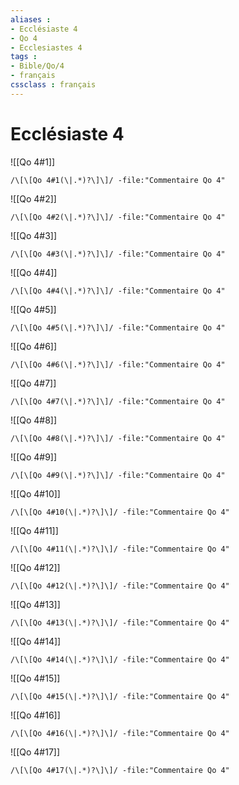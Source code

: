 ```yaml
---
aliases : 
- Ecclésiaste 4
- Qo 4
- Ecclesiastes 4
tags : 
- Bible/Qo/4
- français
cssclass : français
---
```


# Ecclésiaste 4

![[Qo 4#1]]

```query
/\[\[Qo 4#1(\|.*)?\]\]/ -file:"Commentaire Qo 4"
```

![[Qo 4#2]]

```query
/\[\[Qo 4#2(\|.*)?\]\]/ -file:"Commentaire Qo 4"
```

![[Qo 4#3]]

```query
/\[\[Qo 4#3(\|.*)?\]\]/ -file:"Commentaire Qo 4"
```

![[Qo 4#4]]

```query
/\[\[Qo 4#4(\|.*)?\]\]/ -file:"Commentaire Qo 4"
```

![[Qo 4#5]]

```query
/\[\[Qo 4#5(\|.*)?\]\]/ -file:"Commentaire Qo 4"
```

![[Qo 4#6]]

```query
/\[\[Qo 4#6(\|.*)?\]\]/ -file:"Commentaire Qo 4"
```

![[Qo 4#7]]

```query
/\[\[Qo 4#7(\|.*)?\]\]/ -file:"Commentaire Qo 4"
```

![[Qo 4#8]]

```query
/\[\[Qo 4#8(\|.*)?\]\]/ -file:"Commentaire Qo 4"
```

![[Qo 4#9]]

```query
/\[\[Qo 4#9(\|.*)?\]\]/ -file:"Commentaire Qo 4"
```

![[Qo 4#10]]

```query
/\[\[Qo 4#10(\|.*)?\]\]/ -file:"Commentaire Qo 4"
```

![[Qo 4#11]]

```query
/\[\[Qo 4#11(\|.*)?\]\]/ -file:"Commentaire Qo 4"
```

![[Qo 4#12]]

```query
/\[\[Qo 4#12(\|.*)?\]\]/ -file:"Commentaire Qo 4"
```

![[Qo 4#13]]

```query
/\[\[Qo 4#13(\|.*)?\]\]/ -file:"Commentaire Qo 4"
```

![[Qo 4#14]]

```query
/\[\[Qo 4#14(\|.*)?\]\]/ -file:"Commentaire Qo 4"
```

![[Qo 4#15]]

```query
/\[\[Qo 4#15(\|.*)?\]\]/ -file:"Commentaire Qo 4"
```

![[Qo 4#16]]

```query
/\[\[Qo 4#16(\|.*)?\]\]/ -file:"Commentaire Qo 4"
```

![[Qo 4#17]]

```query
/\[\[Qo 4#17(\|.*)?\]\]/ -file:"Commentaire Qo 4"
```


